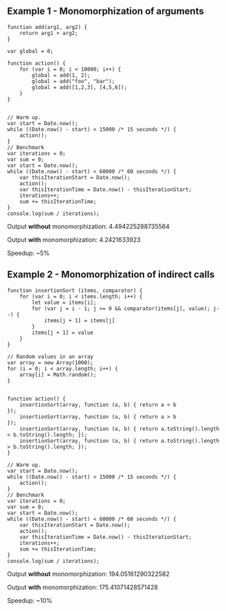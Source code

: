 


## Example 1 - Monomorphization of arguments

```
function add(arg1, arg2) {
    return arg1 + arg2;
}

var global = 0;

function action() {
    for (var i = 0; i < 10000; i++) {
        global = add(1, 2);
        global = add("foo", "bar");
        global = add([1,2,3], [4,5,6]);
    }
}


// Warm up.
var start = Date.now();
while ((Date.now() - start) < 15000 /* 15 seconds */) {
    action();
}
// Benchmark
var iterations = 0;
var sum = 0;
var start = Date.now();
while ((Date.now() - start) < 60000 /* 60 seconds */) {
    var thisIterationStart = Date.now();
    action();
    var thisIterationTime = Date.now() - thisIterationStart;
    iterations++;
    sum += thisIterationTime;
}
console.log(sum / iterations);

```
Output **without** monomorphization: 4.494225288735564

Output **with** monomorphization: 4.2421633923

Speedup: ~5%

## Example 2 - Monomorphization of indirect calls

```
function insertionSort (items, comparator) {
    for (var i = 0; i < items.length; i++) {
        let value = items[i];
        for (var j = i - 1; j >= 0 && comparator(items[j], value); j--) {
            items[j + 1] = items[j]
        }
        items[j + 1] = value
    }
}

// Random values in an array
var array = new Array(1000);
for (i = 0; i < array.length; i++) {
    array[i] = Math.random();
}


function action() {
    insertionSort(array, function (a, b) { return a < b                                      });
    insertionSort(array, function (a, b) { return a > b                                      });
    insertionSort(array, function (a, b) { return a.toString().length < b.toString().length; });
    insertionSort(array, function (a, b) { return a.toString().length > b.toString().length; });
}

// Warm up.
var start = Date.now();
while ((Date.now() - start) < 15000 /* 15 seconds */) {
    action();
}
// Benchmark
var iterations = 0;
var sum = 0;
var start = Date.now();
while ((Date.now() - start) < 60000 /* 60 seconds */) {
    var thisIterationStart = Date.now();
    action();
    var thisIterationTime = Date.now() - thisIterationStart;
    iterations++;
    sum += thisIterationTime;
}
console.log(sum / iterations);
```
Output **without** monomorphization: 194.05161290322582

Output **with** monomorphization: 175.41071428571428

Speedup: ~10%

